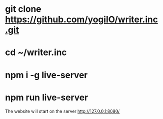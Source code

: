 # git clone https://github.com/yogiIO/writer.inc.git
# cd ~/writer.inc
# npm i -g live-server
# npm run live-server

The website will start on the server http://127.0.0.1:8080/
